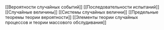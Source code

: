 [[Вероятности случайных событий]]
[[Последовательности испытаний]]
[[Случайные величины]]
[[Системы случайных велични]]
[[Предельные теоремы теории вероятности]]
[[Элементы теории случайных процессов и теории массового обслудивания]]
